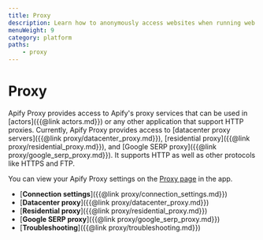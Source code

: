 ```yaml
---
title: Proxy
description: Learn how to anonymously access websites when running web scraping or automation jobs. Prevent IP address-based blocking using IP address rotation.
menuWeight: 9
category: platform
paths:
    - proxy
---
```


# [](./proxy)Proxy

Apify Proxy provides access to Apify's proxy services that can be used in [actors]({{@link actors.md}})
or any other application that support HTTP proxies.
Currently, Apify Proxy provides access to [datacenter proxy servers]({{@link proxy/datacenter_proxy.md}}),
[residential proxy]({{@link proxy/residential_proxy.md}}),
and [Google SERP proxy]({{@link proxy/google_serp_proxy.md}}).
It supports HTTP as well as other protocols like HTTPS and FTP.

You can view your Apify Proxy settings on the [Proxy page](https://my.apify.com/proxy) in the app.


*   [**Connection settings**]({{@link proxy/connection_settings.md}})
*   [**Datacenter proxy**]({{@link proxy/datacenter_proxy.md}})
*   [**Residential proxy**]({{@link proxy/residential_proxy.md}})
*   [**Google SERP proxy**]({{@link proxy/google_serp_proxy.md}})
*   [**Troubleshooting**]({{@link proxy/troubleshooting.md}})

